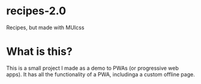 # recipes-2.0
Recipes, but made with MUIcss
# What is this?
This is a small project I made as a demo to PWAs (or progressive web apps). It has all the functionality of a PWA, includinga a custom offline page.
